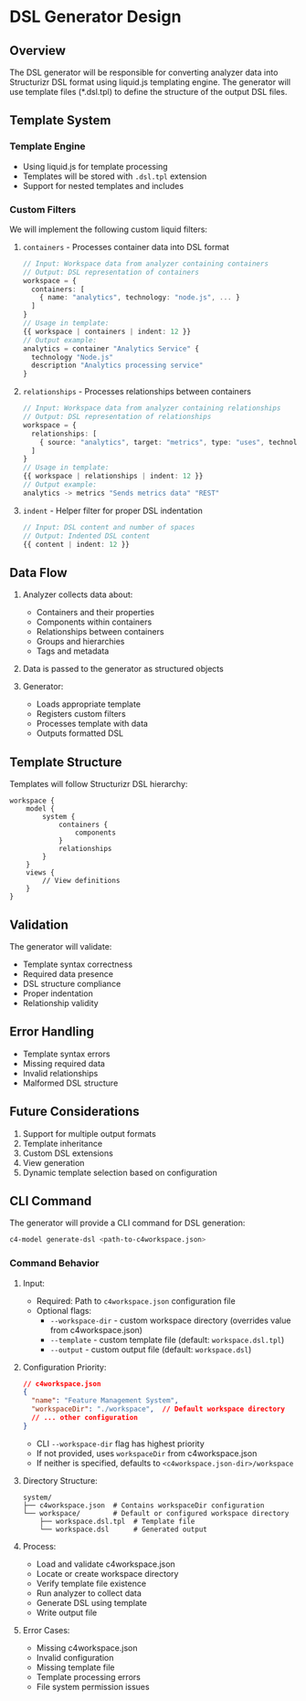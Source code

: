 # DSL Generator Design

## Overview
The DSL generator will be responsible for converting analyzer data into Structurizr DSL format using liquid.js templating engine. The generator will use template files (*.dsl.tpl) to define the structure of the output DSL files.

## Template System

### Template Engine
- Using liquid.js for template processing
- Templates will be stored with `.dsl.tpl` extension
- Support for nested templates and includes

### Custom Filters
We will implement the following custom liquid filters:

1. `containers` - Processes container data into DSL format
   ```typescript
   // Input: Workspace data from analyzer containing containers
   // Output: DSL representation of containers
   workspace = {
     containers: [
       { name: "analytics", technology: "node.js", ... }
     ]
   }
   // Usage in template:
   {{ workspace | containers | indent: 12 }}
   // Output example:
   analytics = container "Analytics Service" {
     technology "Node.js"
     description "Analytics processing service"
   }
   ```

2. `relationships` - Processes relationships between containers
   ```typescript
   // Input: Workspace data from analyzer containing relationships
   // Output: DSL representation of relationships
   workspace = {
     relationships: [
       { source: "analytics", target: "metrics", type: "uses", technology: "REST" }
     ]
   }
   // Usage in template:
   {{ workspace | relationships | indent: 12 }}
   // Output example:
   analytics -> metrics "Sends metrics data" "REST"
   ```

3. `indent` - Helper filter for proper DSL indentation
   ```typescript
   // Input: DSL content and number of spaces
   // Output: Indented DSL content
   {{ content | indent: 12 }}
   ```

## Data Flow
1. Analyzer collects data about:
   - Containers and their properties
   - Components within containers
   - Relationships between containers
   - Groups and hierarchies
   - Tags and metadata

2. Data is passed to the generator as structured objects

3. Generator:
   - Loads appropriate template
   - Registers custom filters
   - Processes template with data
   - Outputs formatted DSL

## Template Structure
Templates will follow Structurizr DSL hierarchy:
```
workspace {
    model {
        system {
            containers {
                components
            }
            relationships
        }
    }
    views {
        // View definitions
    }
}
```

## Validation
The generator will validate:
- Template syntax correctness
- Required data presence
- DSL structure compliance
- Proper indentation
- Relationship validity

## Error Handling
- Template syntax errors
- Missing required data
- Invalid relationships
- Malformed DSL structure

## Future Considerations
1. Support for multiple output formats
2. Template inheritance
3. Custom DSL extensions
4. View generation
5. Dynamic template selection based on configuration

## CLI Command
The generator will provide a CLI command for DSL generation:

```bash
c4-model generate-dsl <path-to-c4workspace.json>
```

### Command Behavior
1. Input:
   - Required: Path to `c4workspace.json` configuration file
   - Optional flags:
     - `--workspace-dir` - custom workspace directory (overrides value from c4workspace.json)
     - `--template` - custom template file (default: `workspace.dsl.tpl`)
     - `--output` - custom output file (default: `workspace.dsl`)

2. Configuration Priority:
   ```json
   // c4workspace.json
   {
     "name": "Feature Management System",
     "workspaceDir": "./workspace",  // Default workspace directory
     // ... other configuration
   }
   ```
   - CLI `--workspace-dir` flag has highest priority
   - If not provided, uses `workspaceDir` from c4workspace.json
   - If neither is specified, defaults to `<c4workspace.json-dir>/workspace`

3. Directory Structure:
   ```
   system/
   ├── c4workspace.json  # Contains workspaceDir configuration
   └── workspace/        # Default or configured workspace directory
       ├── workspace.dsl.tpl  # Template file
       └── workspace.dsl      # Generated output
   ```

4. Process:
   - Load and validate c4workspace.json
   - Locate or create workspace directory
   - Verify template file existence
   - Run analyzer to collect data
   - Generate DSL using template
   - Write output file

5. Error Cases:
   - Missing c4workspace.json
   - Invalid configuration
   - Missing template file
   - Template processing errors
   - File system permission issues
